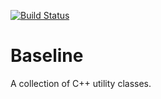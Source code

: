 [![Build Status](https://travis-ci.org/dinocore1/Baseline.svg?branch=master)](https://travis-ci.org/dinocore1/Baseline)

# Baseline #

A collection of C++ utility classes.